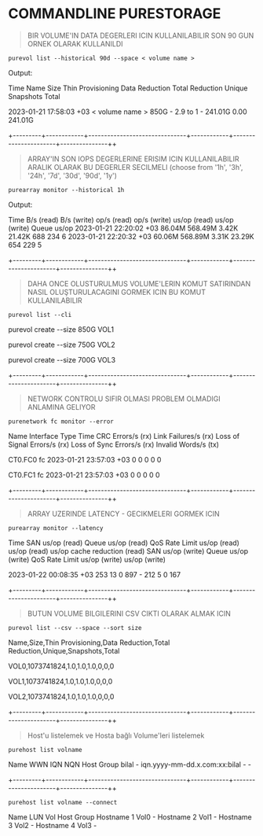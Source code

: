 # COMMANDLINE PURESTORAGE 


> BIR VOLUME'IN DATA DEGERLERI ICIN KULLANILABILIR SON 90 GUN ORNEK OLARAK KULLANILDI 
```
purevol list --historical 90d --space < volume name >
```

Output:

Time                     Name             Size  Thin Provisioning  Data Reduction  Total Reduction  Unique   Snapshots  Total

2023-01-21 17:58:03 +03  < volume name >  850G  -                  2.9 to 1          -                241.01G  0.00       241.01G


+---------+------------+-------------------------------+------------+----------------------+---------------++

> ARRAY'IN SON IOPS DEGERLERINE ERISIM ICIN KULLANILABILIR ARALIK OLARAK BU DEGERLER SECILMELI (choose from '1h', '3h', '24h', '7d', '30d', '90d', '1y')
```
purearray monitor --historical 1h
```

Output:

Time                     B/s (read)  B/s (write)  op/s (read)  op/s (write)  us/op (read)  us/op (write)  Queue us/op
2023-01-21 22:20:02 +03  86.04M      568.49M      3.42K        21.42K        688           234            6
2023-01-21 22:20:32 +03  60.06M      568.89M      3.31K        23.29K        654           229            5



+---------+------------+-------------------------------+------------+----------------------+---------------++

> DAHA ONCE OLUSTURULMUS VOLUME'LERIN KOMUT SATIRINDAN NASIL OLUŞTURULACAGINI GORMEK ICIN BU KOMUT KULLANILABILIR
```
purevol list --cli
```


purevol create --size 850G VOL1

purevol create --size 750G VOL2

purevol create --size 700G VOL3


+---------+------------+-------------------------------+------------+----------------------+---------------++


>  NETWORK CONTROLU SIFIR OLMASI PROBLEM OLMADIGI ANLAMINA GELIYOR
```
purenetwork fc monitor --error
```

Name     Interface Type  Time                     CRC Errors/s (rx)  Link Failures/s (rx)  Loss of Signal Errors/s (rx)  Loss of Sync Errors/s (rx)  Invalid Words/s (tx)

CT0.FC0  fc              2023-01-21 23:57:03 +03  0                  0                     0                             0                           0

CT0.FC1  fc              2023-01-21 23:57:03 +03  0                  0                     0                             0                           0




+---------+------------+-------------------------------+------------+----------------------+---------------++

> ARRAY UZERINDE LATENCY - GECIKMELERI GORMEK ICIN

```
purearray monitor --latency
```

Time                     SAN us/op (read)  Queue us/op (read)  QoS Rate Limit us/op (read)  us/op (read)  us/op cache reduction (read)  SAN us/op (write)  Queue us/op (write)  QoS Rate Limit us/op (write)  us/op (write)

2023-01-22 00:08:35 +03  253               13                  0                            897           -                             212                5                    0                             167



+---------+------------+-------------------------------+------------+----------------------+---------------++


> BUTUN VOLUME BILGILERINI CSV CIKTI OLARAK ALMAK ICIN 

```
purevol list --csv --space --sort size
```


Name,Size,Thin Provisioning,Data Reduction,Total Reduction,Unique,Snapshots,Total

VOL0,1073741824,1.0,1.0,1.0,0,0,0

VOL1,1073741824,1.0,1.0,1.0,0,0,0

VOL2,1073741824,1.0,1.0,1.0,0,0,0



+---------+------------+-------------------------------+------------+----------------------+---------------++


> Host'u listelemek ve Hosta bağlı Volume'leri listelemek

```
purehost list volname 
```

Name   WWN  IQN                                       NQN  Host Group
bilal  -    iqn.yyyy-mm-dd.x.com:xx:bilal  -    -



+---------+------------+-------------------------------+------------+----------------------+---------------++


```
purehost list volname --connect
```


Name   LUN  Vol     Host Group
Hostname  1    Vol0  -
Hostname  2    Vol1  -
Hostname  3    Vol2  -
Hostname  4    Vol3  -



